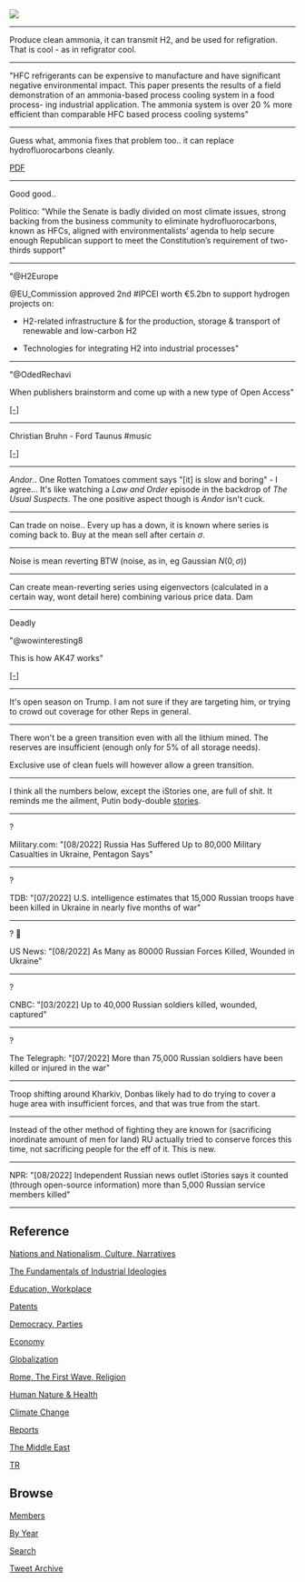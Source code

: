 <img src="https://drive.google.com/uc?export=view&id=1B2wf9R7AMH1d7Vw6e2mucLbIQ5NSjir7"/>

---

Produce clean ammonia, it can transmit H2, and be used for
refigration. That is cool - as in refigrator cool.

---

"HFC refrigerants can be expensive to manufacture and have significant
negative environmental impact. This paper presents the results of a
field demonstration of an ammonia-based process cooling system in a
food process- ing industrial application. The ammonia system is over
20 % more efficient than comparable HFC based process cooling systems"

---

Guess what, ammonia fixes that problem too.. it can replace hydrofluorocarbons cleanly.

[PDF](https://www.eceee.org/library/conference_proceedings/eceee_Industrial_Summer_Study/2020/4-technology-products-and-systems/ultra-low-charge-ammonia-chillers-for-energy-efficiency-in-industrial-applications/2020/4-056-20_Amarnath.pdf)

---

Good good..

Politico: "While the Senate is badly divided on most climate issues,
strong backing from the business community to eliminate
hydrofluorocarbons, known as HFCs, aligned with environmentalists’
agenda to help secure enough Republican support to meet the
Constitution’s requirement of two-thirds support"

---

"@H2Europe

@EU_Commission approved 2nd \#IPCEI worth €5.2bn to support hydrogen
projects on:

- ️H2-related infrastructure & for the production, storage &
  transport of renewable and low-carbon H2

- Technologies for integrating H2 into industrial processes"

---

"@OdedRechavi

When publishers brainstorm and come up with a new type of Open Access"

[[-]](https://twitter.com/OdedRechavi/status/1572838156915085312)

---

Christian Bruhn - Ford Taunus \#music

[[-]](https://youtu.be/wMlBWSdEhb4)

---

*Andor*.. One Rotten Tomatoes comment says "[it] is slow and boring" -
I agree... It's like watching a *Law and Order* episode in the
backdrop of *The Usual Suspects*. The one positive aspect though is
*Andor* isn't cuck.

---

Can trade on noise.. Every up has a down, it is known where series is
coming back to. Buy at the mean sell after certain $\sigma$.

---

Noise is mean reverting BTW (noise, as in, eg Gaussian $N(0,\sigma)$)

---

Can create mean-reverting series using eigenvectors (calculated in a
certain way, wont detail here) combining various price data. Dam

---

Deadly

"@wowinteresting8

This is how AK47 works"

[[-]](https://twitter.com/wowinteresting8/status/1572745995678617600)

---

It's open season on Trump. I am not sure if they are targeting him, or
trying to crowd out coverage for other Reps in general.

---

There won't be a green transition even with all the lithium mined. The
reserves are insufficient (enough only for 5% of all storage needs).

Exclusive use of clean fuels will however allow a green transition.

---

I think all the numbers below, except the iStories one, are full of
shit. It reminds me the ailment, Putin body-double
[stories](2022/07/putin-health.html).

---

?

Military.com: "[08/2022] Russia Has Suffered Up to 80,000 Military
Casualties in Ukraine, Pentagon Says"

---

?

TDB: "[07/2022] U.S. intelligence estimates that 15,000 Russian troops
have been killed in Ukraine in nearly five months of war"

---

? 🤨

US News: "[08/2022] As Many as 80000 Russian Forces Killed, Wounded in
Ukraine"

---

?

CNBC: "[03/2022] Up to 40,000 Russian soldiers killed, wounded, captured"

---

?

The Telegraph: "[07/2022] More than 75,000 Russian soldiers have been
killed or injured in the war"

---

Troop shifting around Kharkiv, Donbas likely had to do trying to cover
a huge area with insufficient forces, and that was true from the
start.

---

Instead of the other method of fighting they are known for
(sacrificing inordinate amount of men for land) RU actually tried to
conserve forces this time, not sacrificing people for the eff of
it. This is new.

---

NPR: "[08/2022] Independent Russian news outlet iStories says it
counted (through open-source information) more than 5,000 Russian
service members killed"

---

## Reference

[Nations and Nationalism, Culture, Narratives](2013/02/nations-and-nationalism.html)

[The Fundamentals of Industrial Ideologies](2011/04/fundamentals-of-industrial-ideologies.html)

[Education, Workplace](2017/09/education-workplace.html)

[Patents](2018/09/patents.html)

[Democracy, Parties](2016/11/democracy.html)

[Economy](2018/05/economy.html)

[Globalization](2018/09/globalization.html)

[Rome, The First Wave, Religion](2017/12/rome.html)

[Human Nature & Health](2020/07/human-nature.html)

[Climate Change](2018/12/climate.html)

[Reports](2019/05/reports.html)

[The Middle East](2019/07/middleeast.html)

[TR](../tr)

## Browse

[Members](2022/08/members.html)

[By Year](years.html)

[Search](search.html)

[Tweet Archive](tweets/index.html)
